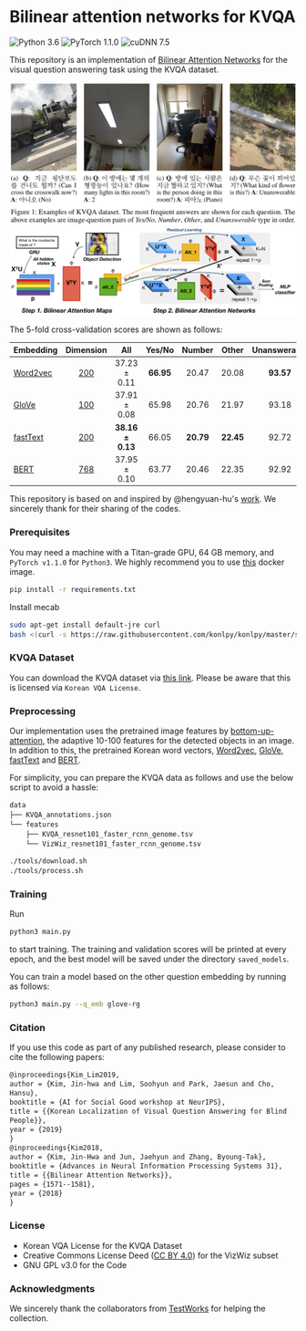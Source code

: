 # Bilinear attention networks for KVQA
![Python 3.6](https://img.shields.io/badge/python-3.6-green.svg?style=plastic)
![PyTorch 1.1.0](https://img.shields.io/badge/pytorch-1.1.0-green.svg?style=plastic)
![cuDNN 7.5](https://img.shields.io/badge/cudnn-7.5-green.svg?style=plastic)

This repository is an implementation of [Bilinear Attention Networks](http://arxiv.org/abs/1805.07932) for the visual question answering task using the KVQA dataset.

![Examples of KVQA](docs/assets/img/kvqa_examples.png)
![Overview of bilinear attention networks](docs/assets/img/ban_overview.png)

The 5-fold cross-validation scores are shown as follows:

| Embedding | Dimension |          All          |  Yes/No   |  Number   |   Other   | Unanswerable |
| --------- | :-------: | :-------------------: | :-------: | :-------: | :-------: | :----------: |
| [Word2vec](https://arxiv.org/abs/1310.4546)  | [200](https://github.com/Kyubyong/wordvectors)       |   37.23 ± 0.11    | **66.95** |   20.47   |   20.08   |  **93.57**   |
| [GloVe](https://nlp.stanford.edu/projects/glove/)     | [100](https://ratsgo.github.io/embedding)       |   37.91 ± 0.08    |   65.98   |   20.76   |   21.97   |    93.18     |
| [fastText](https://arxiv.org/abs/1607.04606)  | [200](https://github.com/Kyubyong/wordvectors)       | **38.16 ± 0.13**  |   66.05   | **20.79** | **22.45** |    92.72     |
| [BERT](https://arxiv.org/abs/1810.04805)      | [768](https://github.com/google-research/bert)       | 37.95  ± 0.10 |   63.77   |   20.46   |   22.35   |    92.92     |


This repository is based on and inspired by @hengyuan-hu's [work](https://github.com/hengyuan-hu/bottom-up-attention-vqa). We sincerely thank for their sharing of the codes.


### Prerequisites

You may need a machine with a Titan-grade GPU, 64 GB memory, and `PyTorch v1.1.0` for `Python3`. We highly recommend you to use [this](https://hub.docker.com/layers/pytorch/pytorch/1.1.0-cuda10.0-cudnn7.5-runtime/images/sha256-299bfb9e54db1b2640d59caa6b7432a2b63002ec00154fd9dca4a08796a5f54a) docker image.

```bash
pip install -r requirements.txt
```

Install mecab
```bash
sudo apt-get install default-jre curl
bash <(curl -s https://raw.githubusercontent.com/konlpy/konlpy/master/scripts/mecab.sh)
```

### KVQA Dataset

You can download the KVQA dataset via [this link](https://drive.google.com/drive/folders/1hqnCxlWq5JAxnj_wsXjteH0UFhS7RMHW?usp=sharing). Please be aware that this is licensed via `Korean VQA License`.

### Preprocessing

Our implementation uses the pretrained image features by [bottom-up-attention](https://github.com/peteanderson80/bottom-up-attention), the adaptive 10-100 features for the detected objects in an image. In addition to this, the pretrained Korean word vectors, [Word2vec](https://github.com/Kyubyong/wordvectors), [GloVe](https://ratsgo.github.io/embedding), [fastText](https://github.com/Kyubyong/wordvectors) and [BERT](https://github.com/google-research/bert).

For simplicity, you can prepare the KVQA data as follows and use the below script to avoid a hassle:

```bash
data
├── KVQA_annotations.json
└── features
    ├── KVQA_resnet101_faster_rcnn_genome.tsv
    └── VizWiz_resnet101_faster_rcnn_genome.tsv
```

```bash
./tools/download.sh
./tools/process.sh
```


### Training

Run

```bash
python3 main.py
```

to start training. The training and validation scores will be printed at every epoch, and the best model will be saved under the directory `saved_models`.

You can train a model based on the other question embedding by running as follows:

```bash
python3 main.py --q_emb glove-rg
```


### Citation

If you use this code as part of any published research, please consider to cite the following papers:

```
@inproceedings{Kim_Lim2019,
author = {Kim, Jin-hwa and Lim, Soohyun and Park, Jaesun and Cho, Hansu},
booktitle = {AI for Social Good workshop at NeurIPS},
title = {{Korean Localization of Visual Question Answering for Blind People}},
year = {2019}
}
@inproceedings{Kim2018,
author = {Kim, Jin-Hwa and Jun, Jaehyun and Zhang, Byoung-Tak},
booktitle = {Advances in Neural Information Processing Systems 31},
title = {{Bilinear Attention Networks}},
pages = {1571--1581},
year = {2018}
}
```

### License

* Korean VQA License for the KVQA Dataset
* Creative Commons License Deed ([CC BY 4.0](https://creativecommons.org/licenses/by/4.0/deed.ko)) for the VizWiz subset
* GNU GPL v3.0 for the Code

### Acknowledgments

We sincerely thank the collaborators from [TestWorks](http://www.testworks.co.kr/page/overview) for helping the collection.
